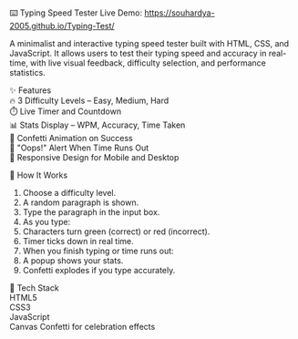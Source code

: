 ⌨️ Typing Speed Tester
Live Demo: https://souhardya-2005.github.io/Typing-Test/

A minimalist and interactive typing speed tester built with HTML, CSS, and JavaScript. It allows users to test their typing speed and accuracy in real-time, with live visual feedback, difficulty selection, and performance statistics.

✨ Features<br>
🔥 3 Difficulty Levels – Easy, Medium, Hard <br>
⏱️ Live Timer and Countdown<br>
📊 Stats Display – WPM, Accuracy, Time Taken<br>
🎉 Confetti Animation on Success<br>
🚫 "Oops!" Alert When Time Runs Out<br>
📱 Responsive Design for Mobile and Desktop<br>

🧠 How It Works<br>
1. Choose a difficulty level.<br>
2. A random paragraph is shown.<br>
3. Type the paragraph in the input box.<br>
4. As you type:<br>
5. Characters turn green (correct) or red (incorrect).<br>
6. Timer ticks down in real time.<br>
7. When you finish typing or time runs out:<br>
8. A popup shows your stats.<br>
9. Confetti explodes if you type accurately.<br>

📁 Tech Stack<br>
HTML5<br>
CSS3<br>
JavaScript<br>
Canvas Confetti for celebration effects<br>
